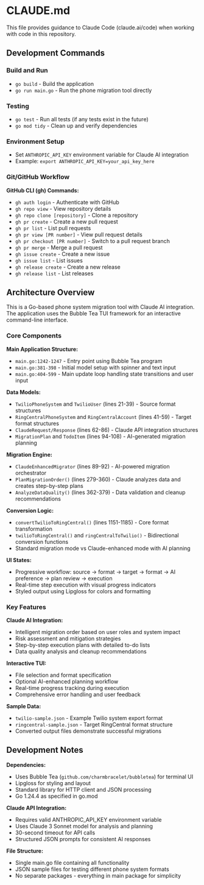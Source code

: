 # CLAUDE.md

This file provides guidance to Claude Code (claude.ai/code) when working with code in this repository.

## Development Commands

### Build and Run
- `go build` - Build the application
- `go run main.go` - Run the phone migration tool directly

### Testing
- `go test` - Run all tests (if any tests exist in the future)
- `go mod tidy` - Clean up and verify dependencies

### Environment Setup
- Set `ANTHROPIC_API_KEY` environment variable for Claude AI integration
- Example: `export ANTHROPIC_API_KEY=your_api_key_here`

### Git/GitHub Workflow

**GitHub CLI (gh) Commands:**
- `gh auth login` - Authenticate with GitHub
- `gh repo view` - View repository details
- `gh repo clone [repository]` - Clone a repository
- `gh pr create` - Create a new pull request
- `gh pr list` - List pull requests
- `gh pr view [PR number]` - View pull request details
- `gh pr checkout [PR number]` - Switch to a pull request branch
- `gh pr merge` - Merge a pull request
- `gh issue create` - Create a new issue
- `gh issue list` - List issues
- `gh release create` - Create a new release
- `gh release list` - List releases

## Architecture Overview

This is a Go-based phone system migration tool with Claude AI integration. The application uses the Bubble Tea TUI framework for an interactive command-line interface.

### Core Components

**Main Application Structure:**
- `main.go:1242-1247` - Entry point using Bubble Tea program
- `main.go:381-398` - Initial model setup with spinner and text input
- `main.go:404-599` - Main update loop handling state transitions and user input

**Data Models:**
- `TwilioPhoneSystem` and `TwilioUser` (lines 21-39) - Source format structures
- `RingCentralPhoneSystem` and `RingCentralAccount` (lines 41-59) - Target format structures  
- `ClaudeRequest/Response` (lines 62-86) - Claude API integration structures
- `MigrationPlan` and `TodoItem` (lines 94-108) - AI-generated migration planning

**Migration Engine:**
- `ClaudeEnhancedMigrator` (lines 89-92) - AI-powered migration orchestrator
- `PlanMigrationOrder()` (lines 279-360) - Claude analyzes data and creates step-by-step plans
- `AnalyzeDataQuality()` (lines 362-379) - Data validation and cleanup recommendations

**Conversion Logic:**
- `convertTwilioToRingCentral()` (lines 1151-1185) - Core format transformation
- `twilioToRingCentral()` and `ringCentralToTwilio()` - Bidirectional conversion functions
- Standard migration mode vs Claude-enhanced mode with AI planning

**UI States:**
- Progressive workflow: source → format → target → format → AI preference → plan review → execution
- Real-time step execution with visual progress indicators
- Styled output using Lipgloss for colors and formatting

### Key Features

**Claude AI Integration:**
- Intelligent migration order based on user roles and system impact
- Risk assessment and mitigation strategies  
- Step-by-step execution plans with detailed to-do lists
- Data quality analysis and cleanup recommendations

**Interactive TUI:**
- File selection and format specification
- Optional AI-enhanced planning workflow
- Real-time progress tracking during execution
- Comprehensive error handling and user feedback

**Sample Data:**
- `twilio-sample.json` - Example Twilio system export format
- `ringcentral-sample.json` - Target RingCentral format structure
- Converted output files demonstrate successful migrations

## Development Notes

**Dependencies:**
- Uses Bubble Tea (`github.com/charmbracelet/bubbletea`) for terminal UI
- Lipgloss for styling and layout
- Standard library for HTTP client and JSON processing
- Go 1.24.4 as specified in go.mod

**Claude API Integration:**
- Requires valid ANTHROPIC_API_KEY environment variable
- Uses Claude 3 Sonnet model for analysis and planning
- 30-second timeout for API calls
- Structured JSON prompts for consistent AI responses

**File Structure:**
- Single main.go file containing all functionality
- JSON sample files for testing different phone system formats
- No separate packages - everything in main package for simplicity